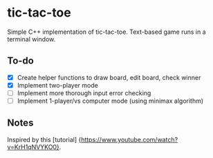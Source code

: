 # tic-tac-toe
 Simple C++ implementation of tic-tac-toe. Text-based game runs in a terminal window.

 ## To-do
- [x] Create helper functions to draw board, edit board, check winner
- [x] Implement two-player mode
- [ ] Implement more thorough input error checking
- [ ] Implement 1-player/vs computer mode (using minimax algorithm)

## Notes
Inspired by this [tutorial] {https://www.youtube.com/watch?v=KrH1qNVYKO0}.